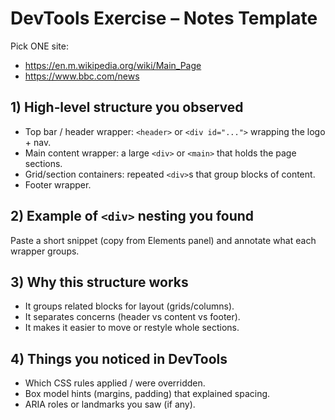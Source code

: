# DevTools Exercise – Notes Template

Pick ONE site:
- https://en.m.wikipedia.org/wiki/Main_Page
- https://www.bbc.com/news

## 1) High‑level structure you observed
- Top bar / header wrapper: `<header>` or `<div id="...">` wrapping the logo + nav.
- Main content wrapper: a large `<div>` or `<main>` that holds the page sections.
- Grid/section containers: repeated `<div>`s that group blocks of content.
- Footer wrapper.

## 2) Example of `<div>` nesting you found
Paste a short snippet (copy from Elements panel) and annotate what each wrapper groups.

## 3) Why this structure works
- It groups related blocks for layout (grids/columns).
- It separates concerns (header vs content vs footer).
- It makes it easier to move or restyle whole sections.

## 4) Things you noticed in DevTools
- Which CSS rules applied / were overridden.
- Box model hints (margins, padding) that explained spacing.
- ARIA roles or landmarks you saw (if any).
